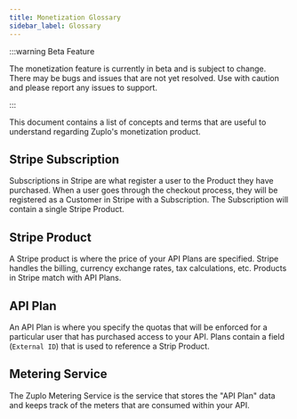 ```yaml
---
title: Monetization Glossary
sidebar_label: Glossary
---
```


:::warning Beta Feature

The monetization feature is currently in beta and is subject to change. There
may be bugs and issues that are not yet resolved. Use with caution and please
report any issues to support.

:::

This document contains a list of concepts and terms that are useful to
understand regarding Zuplo's monetization product.

## Stripe Subscription

Subscriptions in Stripe are what register a user to the Product they have
purchased. When a user goes through the checkout process, they will be
registered as a Customer in Stripe with a Subscription. The Subscription will
contain a single Stripe Product.

## Stripe Product

A Stripe product is where the price of your API Plans are specified. Stripe
handles the billing, currency exchange rates, tax calculations, etc. Products in
Stripe match with API Plans.

## API Plan

An API Plan is where you specify the quotas that will be enforced for a
particular user that has purchased access to your API. Plans contain a field
(`External ID`) that is used to reference a Strip Product.

## Metering Service

The Zuplo Metering Service is the service that stores the "API Plan" data and
keeps track of the meters that are consumed within your API.
